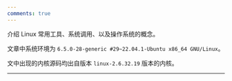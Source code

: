 ```yaml
---
comments: true
---
```


介绍 Linux 常用工具、系统调用、以及操作系统的概念。

文章中系统环境为 `6.5.0-28-generic #29~22.04.1-Ubuntu x86_64 GNU/Linux`。

文中出现的内核源码均出自版本 `linux-2.6.32.19` 版本的内核。

---
